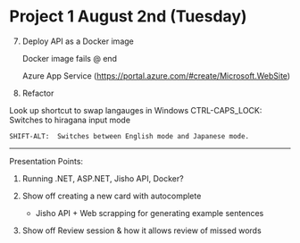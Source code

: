 # Project 1 August 2nd (Tuesday)

7. Deploy API as a Docker image 

    Docker image fails @ end

    Azure App Service (https://portal.azure.com/#create/Microsoft.WebSite)


8. Refactor


Look up shortcut to swap langauges in Windows
    CTRL-CAPS_LOCK: Switches to hiragana input mode

    SHIFT-ALT:  Switches between English mode and Japanese mode.

--------------------------------------------------------------------------------

Presentation Points:
1. Running .NET, ASP.NET, Jisho API, Docker?

2. Show off creating a new card with autocomplete
    - Jisho API + Web scrapping for generating example sentences

3. Show off Review session & how it allows review of missed words